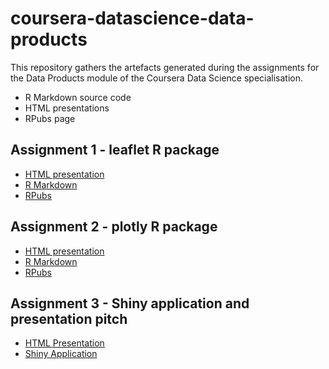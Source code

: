 # coursera-datascience-data-products

This repository gathers the artefacts generated during the assignments for the Data Products module of the Coursera Data Science specialisation.

- R Markdown source code
- HTML presentations
- RPubs page

## Assignment 1 - leaflet R package

- [HTML presentation](https://vondacho.github.io/coursera-datascience-data-products/swiss_public_transport_stops/swiss_public_transport_stops.html)
- [R Markdown](https://vondacho.github.io/coursera-datascience-data-products/swiss_public_transport_stops/swiss_public_transport_stops.Rmd)
- [RPubs](http://www.rpubs.com/vondacho/swiss_public_transport_stops)

## Assignment 2 - plotly R package

- [HTML presentation](https://vondacho.github.io/coursera-datascience-data-products/fivethirtyheight_datasets/fivethirtyheight_datasets.html)
- [R Markdown](https://vondacho.github.io/coursera-datascience-data-products/fivethirtyheight_datasets/fivethirtyheight_datasets.Rmd)
- [RPubs](http://www.rpubs.com/vondacho/fivethirtyheight_datasets_plots)

## Assignment 3 - Shiny application and presentation pitch

- [HTML Presentation](https://vondacho.github.io/coursera-datascience-data-products/human_activity_monitoring/human_activity_monitoring.html)
- [Shiny Application](https://vondacho.github.io/coursera-datascience-data-products/human_activity_monitoring/human_activity_monitoring.html)
